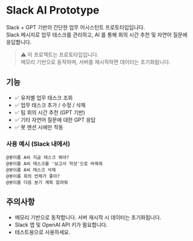# Slack AI Prototype

Slack + GPT 기반의 간단한 업무 어시스턴트 프로토타입입니다.  
Slack 메시지로 업무 태스크를 관리하고, AI 를 통해 회의 시간 추천 및 자연어 질문에 응답합니다.

> ⚠️ 이 프로젝트는 프로토타입입니다.  
> 메모리 기반으로 동작하며, 서버를 재시작하면 데이터는 초기화됩니다.

## 기능

- ✅ 유저별 업무 태스크 조회
- ✅ 업무 태스크 추가 / 수정 / 삭제
- ✅ 팀 회의 시간 추천 (GPT 기반)
- ✅ 기타 자연어 질문에 대한 GPT 응답
- ✅ 봇 멘션 시에만 작동

### 사용 예시 (Slack 내에서)

```
@봇이름 A씨 지금 태스크 뭐야?
@봇이름 A씨 태스크를 '보고서 작성'으로 바꿔줘
@봇이름 A씨 태스크 삭제
@봇이름 회의 언제가 좋아?
@봇이름 다음 분기 계획 알려줘
```

## 주의사항

- 메모리 기반으로 동작합니다. 서버 재시작 시 데이터는 초기화됩니다.
- Slack 앱 및 OpenAI API 키가 필요합니다.
- 테스트용으로 사용하세요.
